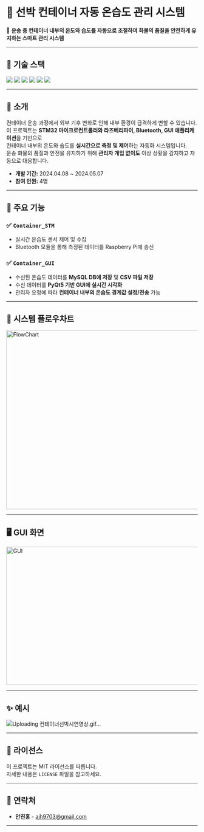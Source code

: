 # 🚢 선박 컨테이너 자동 온습도 관리 시스템

📌 **운송 중 컨테이너 내부의 온도와 습도를 자동으로 조절하여 화물의 품질을 안전하게 유지하는 스마트 관리 시스템**

---

## 🔧 기술 스택

<img src="https://img.shields.io/badge/C-A8B9CC?style=for-the-badge&logo=C&logoColor=white">  
<img src="https://img.shields.io/badge/Python-3776AB?style=for-the-badge&logo=Python&logoColor=white">  
<img src="https://img.shields.io/badge/PyQt5-41CD52?style=for-the-badge&logo=Qt&logoColor=white">  
<img src="https://img.shields.io/badge/MySQL-4479A1?style=for-the-badge&logo=MySQL&logoColor=white">  
<img src="https://img.shields.io/badge/STM32-03234B?style=for-the-badge&logo=stmicroelectronics&logoColor=white">  
<img src="https://img.shields.io/badge/raspberrypi-A22846?style=for-the-badge&logo=raspberrypi&logoColor=white">

---

## 📸 소개

컨테이너 운송 과정에서 외부 기후 변화로 인해 내부 환경이 급격하게 변할 수 있습니다.  
이 프로젝트는 **STM32 마이크로컨트롤러와 라즈베리파이, Bluetooth, GUI 애플리케이션**을 기반으로  
컨테이너 내부의 온도와 습도를 **실시간으로 측정 및 제어**하는 자동화 시스템입니다.  
운송 화물의 품질과 안전을 유지하기 위해 **관리자 개입 없이도** 이상 상황을 감지하고 자동으로 대응합니다.

- **개발 기간:** 2024.04.08 ~ 2024.05.07  
- **참여 인원:** 4명

---

## 🚀 주요 기능

### ✅ `Container_STM`
- 실시간 온습도 센서 제어 및 수집
- Bluetooth 모듈을 통해 측정된 데이터를 Raspberry Pi에 송신

### ✅ `Container_GUI`
- 수신된 온습도 데이터를 **MySQL DB에 저장** 및 **CSV 파일 저장**
- 수신 데이터를 **PyQt5 기반 GUI에 실시간 시각화**
- 관리자 요청에 따라 **컨테이너 내부의 온습도 경계값 설정/전송** 가능

---

## 🔁 시스템 플로우차트

<img width="662" height="471" alt="FlowChart" src="https://github.com/user-attachments/assets/f84adbc4-ba2a-49e4-85c4-32fba5383f28" />

---

## 🖥️ GUI 화면

<img width="683" height="364" alt="GUI" src="https://github.com/user-attachments/assets/02b960d4-87c7-462b-8a81-3b92da240a8a" />

---

## ✨ 예시
![Uploading 컨테이너선박시연영상.gif…]()


---

## 📄 라이선스

이 프로젝트는 MIT 라이선스를 따릅니다.  
자세한 내용은 `LICENSE` 파일을 참고하세요.

---

## 📧 연락처

- **안진홍** - [ajh9703@gmail.com](mailto:ajh9703@gmail.com)

---
